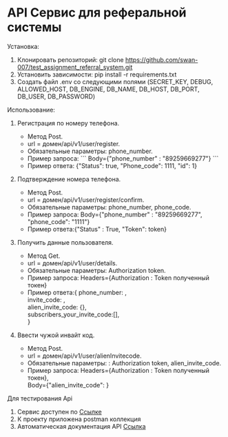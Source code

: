 # API Сервис для реферальной системы



Установка:
1. Клонировать репозиторий: git clone https://github.com/swan-007/test_assignment_referral_system.git
2. Установить зависимости: pip install -r requirements.txt
3. Создать файл .env со следующими полями (SECRET_KEY, DEBUG, ALLOWED_HOST, DB_ENGINE, DB_NAME, DB_HOST, DB_PORT, DB_USER, DB_PASSWORD)

Использование:

1. Регистрация по номеру телефона. 
   - Метод Post.  
   - url = домен/api/v1/user/register.  
   - Обязательные параметры: phone_number.  
   - Пример запроса:
     \```
      Body={"phone_number" :  "89259669277"}
      \```
   - Пример ответа: {"Status": true, "Phone_code": 1111, "id": 1}  

2. Подтверждение номера телефона.  
   - Метод Post.  
   - url = домен/api/v1/user/register/confirm.  
   - Обязательные параметры: phone_number, phone_code.  
   - Пример запроса: Body={"phone_number" :  "89259669277", "phone_code": "1111"}  
   - Пример ответа:{"Status" : True, "Token": token}
   
3. Получить данные пользователя.  
   - Метод Get.  
   - url = домен/api/v1/user/details.  
   - Обязательные параметры: Authorization token.  
   - Пример запроса: Headers={Authorization : Token полученный токен}  
   - Пример ответа:{
                  phone_number: ,  
                  invite_code: ,  
                  alien_invite_code: {},  
                  subscribers_your_invite_code:[],  
                 }
      
4. Ввести чужой инвайт код.  
   - Метод Post.  
   - url = домен/api/v1/user/alienInvitecode.  
   - Обязательные параметры: : Authorization token, alien_invite_code.  
   - Пример запроса:
                     Headers={Authorization : Token полученный токен},  
                     Body={"alien_invite_code": }  


Для тестирования Api 
1. Сервис доступен по [Ссылке](http://194.58.92.12/) 
2. К проекту приложена postman коллекция
3. Автоматическая документация API [Ссылка](http://194.58.92.12/api/docs/) 

